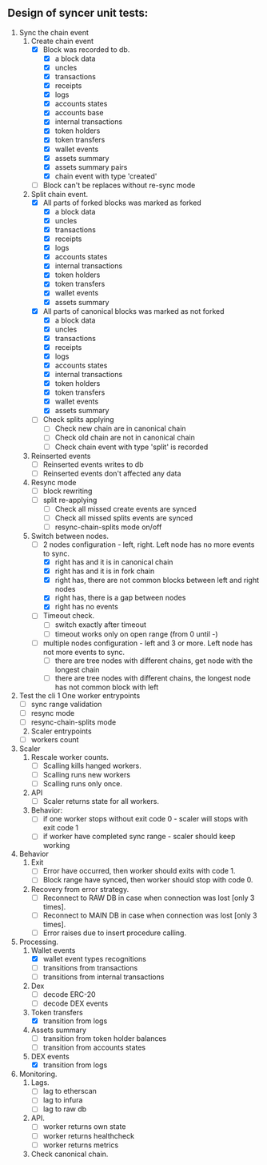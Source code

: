 Design of syncer unit tests:
---------------------------

1. Sync the chain event
   1. Create chain event
      - [x] Block was recorded to db. 
          - [x] a block data
          - [x] uncles
          - [x] transactions
          - [x] receipts
          - [x] logs
          - [x] accounts states
          - [x] accounts base
          - [x] internal transactions
          - [x] token holders
          - [x] token transfers
          - [x] wallet events
          - [x] assets summary
          - [x] assets summary pairs
          - [x] chain event with type 'created'
      - [ ] Block can't be replaces without re-sync mode 
   2. Split chain event. 
      - [x] All parts of forked blocks was marked as forked
          - [x] a block data
          - [x] uncles
          - [x] transactions
          - [x] receipts
          - [x] logs
          - [x] accounts states
          - [x] internal transactions
          - [x] token holders
          - [x] token transfers
          - [x] wallet events
          - [x] assets summary
      - [x] All parts of canonical blocks was marked as not forked
          - [x] a block data
          - [x] uncles
          - [x] transactions
          - [x] receipts
          - [x] logs
          - [x] accounts states
          - [x] internal transactions
          - [x] token holders
          - [x] token transfers
          - [x] wallet events
          - [x] assets summary
      - [ ] Check splits applying
        - [ ] Check new chain are in canonical chain
        - [ ] Check old chain are not in canonical chain  
        - [ ] Check chain event with type 'split' is recorded 
   3. Reinserted events
      - [ ] Reinserted events writes to db
      - [ ] Reinserted events don't affected any data
   4. Resync mode
      - [ ] block rewriting 
      - [ ] split re-applying
        - [ ] Check all missed create events are synced
        - [ ] Check all missed splits events are synced
        - [ ] resync-chain-splits mode on/off
   5. Switch between nodes. 
      - [ ] 2 nodes configuration - left, right. Left node has no more events to sync.
          - [x] right has and it is in canonical chain
          - [x] right has and it is in fork chain 
          - [x] right has, there are not common blocks between left and right nodes
          - [x] right has, there is a gap between nodes
          - [x] right has no events
      - [ ] Timeout check.
          - [ ] switch exactly after timeout
          - [ ] timeout works only on open range (from 0 until -)
      - [ ] multiple nodes configuration - left and 3 or more. Left node has not more events to sync.
          - [ ] there are tree nodes with different chains, get node with the longest chain
          - [ ] there are tree nodes with different chains, the longest node has not common block with left
2. Test the cli 
   1 One worker entrypoints
     - [ ] sync range validation
     - [ ] resync mode
     - [ ] resync-chain-splits mode 
   2. Scaler entrypoints
     - [ ] workers count
3. Scaler
   1. Rescale worker counts.
      - [ ] Scalling kills hanged workers.
      - [ ] Scalling runs new workers
      - [ ] Scalling runs only once.
   2. API
      - [ ] Scaler returns state for all workers.
   3. Behavior:
      - [ ] if one worker stops without exit code 0 - scaler will stops with exit code 1
      - [ ] if worker have completed sync range - scaler should keep working
4. Behavior
   1. Exit
       - [ ] Error have occurred, then worker should exits with code 1.
       - [ ] Block range have synced, then worker should stop with code 0.
   2. Recovery from error strategy.
       - [ ] Reconnect to RAW DB in case when connection was lost [only 3 times].
       - [ ] Reconnect to MAIN DB in case when connection was lost [only 3 times].
       - [ ] Error raises due to insert procedure calling.
5. Processing.
   1. Wallet events 
      - [x] wallet event types recognitions 
      - [ ] transitions from transactions
      - [ ] transitions from internal transactions
   2. Dex
      - [ ] decode ERC-20 
      - [ ] decode DEX events
   3. Token transfers
      - [x] transition from logs 
   4. Assets summary
      - [ ] transition from token holder balances
      - [ ] transition from accounts states
   5. DEX events
      - [x] transition from logs
6. Monitoring.
   1. Lags.
      - [ ] lag to etherscan
      - [ ] lag to infura
      - [ ] lag to raw db
   2. API.
      - [ ] worker returns own state 
      - [ ] worker returns healthcheck 
      - [ ] worker returns metrics
   2. Check canonical chain.
